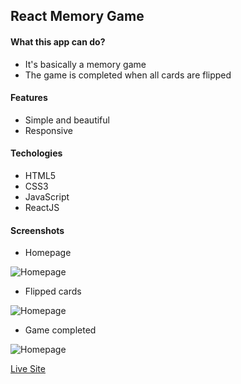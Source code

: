 ## React Memory Game

#### What this app can do?

- It's basically a memory game
- The game is completed when all cards are flipped

#### Features

- Simple and beautiful
- Responsive

#### Techologies

- HTML5
- CSS3
- JavaScript
- ReactJS

#### Screenshots

- Homepage

![Homepage](https://ik.imagekit.io/of8sk3s88sie/memorie-game/homepage.png?ik-sdk-version=javascript-1.4.3&updatedAt=1645139912956)

- Flipped cards

![Homepage](https://ik.imagekit.io/of8sk3s88sie/memorie-game/flipped-card.png?ik-sdk-version=javascript-1.4.3&updatedAt=1645139746298)

- Game completed

![Homepage](https://ik.imagekit.io/of8sk3s88sie/memorie-game/game-completed.png?ik-sdk-version=javascript-1.4.3&updatedAt=1645139746298)

[Live Site](https://hm-memorie-game.netlify.app/)
